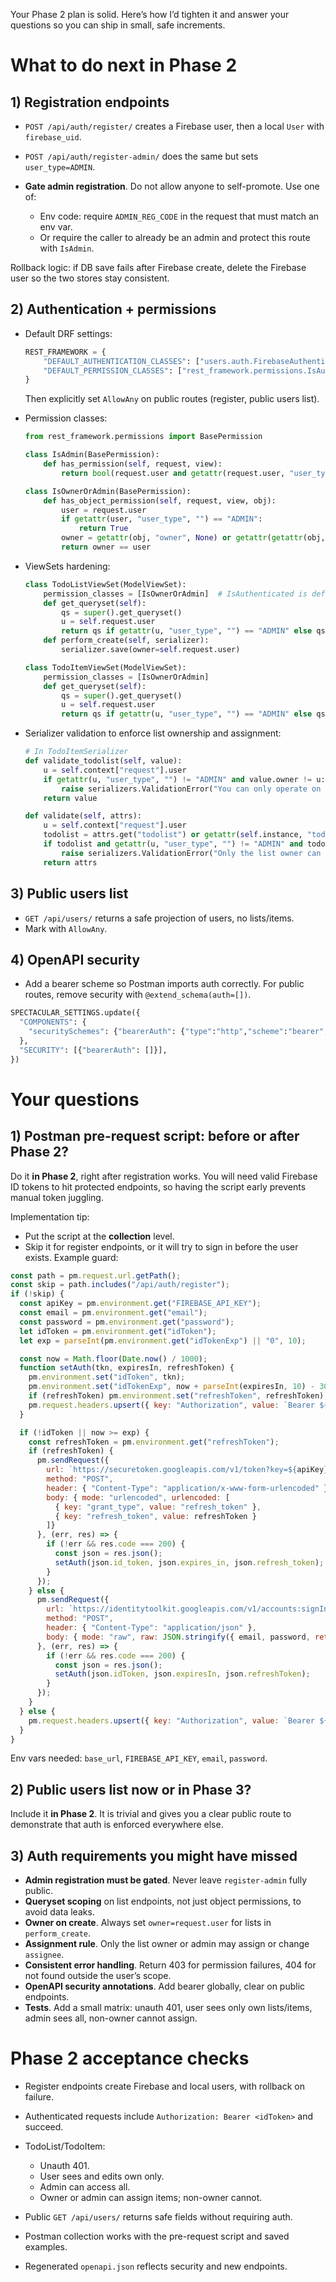 Your Phase 2 plan is solid. Here’s how I’d tighten it and answer your questions so you can ship in small, safe increments.

# What to do next in Phase 2

## 1) Registration endpoints

* `POST /api/auth/register/` creates a Firebase user, then a local `User` with `firebase_uid`.
* `POST /api/auth/register-admin/` does the same but sets `user_type=ADMIN`.
* **Gate admin registration**. Do not allow anyone to self-promote. Use one of:

  * Env code: require `ADMIN_REG_CODE` in the request that must match an env var.
  * Or require the caller to already be an admin and protect this route with `IsAdmin`.

Rollback logic: if DB save fails after Firebase create, delete the Firebase user so the two stores stay consistent.

## 2) Authentication + permissions

* Default DRF settings:

  ```python
  REST_FRAMEWORK = {
      "DEFAULT_AUTHENTICATION_CLASSES": ["users.auth.FirebaseAuthentication"],
      "DEFAULT_PERMISSION_CLASSES": ["rest_framework.permissions.IsAuthenticated"],
  }
  ```

  Then explicitly set `AllowAny` on public routes (register, public users list).

* Permission classes:

  ```python
  from rest_framework.permissions import BasePermission

  class IsAdmin(BasePermission):
      def has_permission(self, request, view):
          return bool(request.user and getattr(request.user, "user_type", "") == "ADMIN")

  class IsOwnerOrAdmin(BasePermission):
      def has_object_permission(self, request, view, obj):
          user = request.user
          if getattr(user, "user_type", "") == "ADMIN":
              return True
          owner = getattr(obj, "owner", None) or getattr(getattr(obj, "todolist", None), "owner", None)
          return owner == user
  ```

* ViewSets hardening:

  ```python
  class TodoListViewSet(ModelViewSet):
      permission_classes = [IsOwnerOrAdmin]  # IsAuthenticated is default
      def get_queryset(self):
          qs = super().get_queryset()
          u = self.request.user
          return qs if getattr(u, "user_type", "") == "ADMIN" else qs.filter(owner=u)
      def perform_create(self, serializer):
          serializer.save(owner=self.request.user)

  class TodoItemViewSet(ModelViewSet):
      permission_classes = [IsOwnerOrAdmin]
      def get_queryset(self):
          qs = super().get_queryset()
          u = self.request.user
          return qs if getattr(u, "user_type", "") == "ADMIN" else qs.filter(todolist__owner=u)
  ```

* Serializer validation to enforce list ownership and assignment:

  ```python
  # In TodoItemSerializer
  def validate_todolist(self, value):
      u = self.context["request"].user
      if getattr(u, "user_type", "") != "ADMIN" and value.owner != u:
          raise serializers.ValidationError("You can only operate on your own lists.")
      return value

  def validate(self, attrs):
      u = self.context["request"].user
      todolist = attrs.get("todolist") or getattr(self.instance, "todolist", None)
      if todolist and getattr(u, "user_type", "") != "ADMIN" and todolist.owner != u:
          raise serializers.ValidationError("Only the list owner can assign or modify items on this list.")
      return attrs
  ```

## 3) Public users list

* `GET /api/users/` returns a safe projection of users, no lists/items.
* Mark with `AllowAny`.

## 4) OpenAPI security

* Add a bearer scheme so Postman imports auth correctly. For public routes, remove security with `@extend_schema(auth=[])`.

```python
SPECTACULAR_SETTINGS.update({
  "COMPONENTS": {
    "securitySchemes": {"bearerAuth": {"type":"http","scheme":"bearer","bearerFormat":"JWT"}}
  },
  "SECURITY": [{"bearerAuth": []}],
})
```

# Your questions

## 1) Postman pre-request script: before or after Phase 2?

Do it **in Phase 2**, right after registration works. You will need valid Firebase ID tokens to hit protected endpoints, so having the script early prevents manual token juggling.

Implementation tip:

* Put the script at the **collection** level.
* Skip it for register endpoints, or it will try to sign in before the user exists. Example guard:

```javascript
const path = pm.request.url.getPath();
const skip = path.includes("/api/auth/register");
if (!skip) {
  const apiKey = pm.environment.get("FIREBASE_API_KEY");
  const email = pm.environment.get("email");
  const password = pm.environment.get("password");
  let idToken = pm.environment.get("idToken");
  let exp = parseInt(pm.environment.get("idTokenExp") || "0", 10);

  const now = Math.floor(Date.now() / 1000);
  function setAuth(tkn, expiresIn, refreshToken) {
    pm.environment.set("idToken", tkn);
    pm.environment.set("idTokenExp", now + parseInt(expiresIn, 10) - 30);
    if (refreshToken) pm.environment.set("refreshToken", refreshToken);
    pm.request.headers.upsert({ key: "Authorization", value: `Bearer ${tkn}` });
  }

  if (!idToken || now >= exp) {
    const refreshToken = pm.environment.get("refreshToken");
    if (refreshToken) {
      pm.sendRequest({
        url: `https://securetoken.googleapis.com/v1/token?key=${apiKey}`,
        method: "POST",
        header: { "Content-Type": "application/x-www-form-urlencoded" },
        body: { mode: "urlencoded", urlencoded: [
          { key: "grant_type", value: "refresh_token" },
          { key: "refresh_token", value: refreshToken }
        ]}
      }, (err, res) => {
        if (!err && res.code === 200) {
          const json = res.json();
          setAuth(json.id_token, json.expires_in, json.refresh_token);
        }
      });
    } else {
      pm.sendRequest({
        url: `https://identitytoolkit.googleapis.com/v1/accounts:signInWithPassword?key=${apiKey}`,
        method: "POST",
        header: { "Content-Type": "application/json" },
        body: { mode: "raw", raw: JSON.stringify({ email, password, returnSecureToken: true }) }
      }, (err, res) => {
        if (!err && res.code === 200) {
          const json = res.json();
          setAuth(json.idToken, json.expiresIn, json.refreshToken);
        }
      });
    }
  } else {
    pm.request.headers.upsert({ key: "Authorization", value: `Bearer ${idToken}` });
  }
}
```

Env vars needed: `base_url`, `FIREBASE_API_KEY`, `email`, `password`.

## 2) Public users list now or in Phase 3?

Include it **in Phase 2**. It is trivial and gives you a clear public route to demonstrate that auth is enforced everywhere else.

## 3) Auth requirements you might have missed

* **Admin registration must be gated**. Never leave `register-admin` fully public.
* **Queryset scoping** on list endpoints, not just object permissions, to avoid data leaks.
* **Owner on create**. Always set `owner=request.user` for lists in `perform_create`.
* **Assignment rule**. Only the list owner or admin may assign or change `assignee`.
* **Consistent error handling**. Return 403 for permission failures, 404 for not found outside the user’s scope.
* **OpenAPI security annotations**. Add bearer globally, clear on public endpoints.
* **Tests**. Add a small matrix: unauth 401, user sees only own lists/items, admin sees all, non-owner cannot assign.

# Phase 2 acceptance checks

* Register endpoints create Firebase and local users, with rollback on failure.
* Authenticated requests include `Authorization: Bearer <idToken>` and succeed.
* TodoList/TodoItem:

  * Unauth 401.
  * User sees and edits own only.
  * Admin can access all.
  * Owner or admin can assign items; non-owner cannot.
* Public `GET /api/users/` returns safe fields without requiring auth.
* Postman collection works with the pre-request script and saved examples.
* Regenerated `openapi.json` reflects security and new endpoints.


